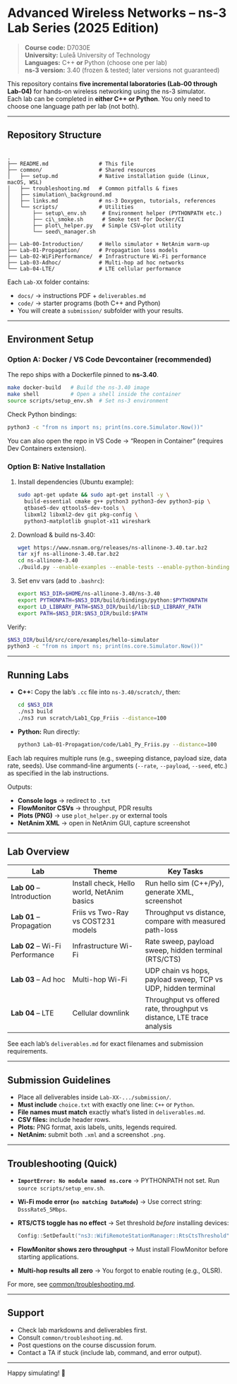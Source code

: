 # Advanced Wireless Networks – ns-3 Lab Series (2025 Edition)

> **Course code:** D7030E  
> **University:** Luleå University of Technology  
> **Languages:** C++ **or** Python (choose one per lab)  
> **ns-3 version:** 3.40 (frozen & tested; later versions not guaranteed)

This repository contains **five incremental laboratories (Lab-00 through Lab-04)** for hands-on wireless networking using the ns-3 simulator.  
Each lab can be completed in **either C++ or Python**. You only need to choose one language path per lab (not both).

---

## Repository Structure

```

.
├── README.md                # This file
├── common/                  # Shared resources
│   ├── setup.md             # Native installation guide (Linux, macOS, WSL)
│   ├── troubleshooting.md   # Common pitfalls & fixes
│   ├── simulation\_background.md
│   ├── links.md             # ns-3 Doxygen, tutorials, references
│   └── scripts/             # Utilities
│       ├── setup\_env.sh     # Environment helper (PYTHONPATH etc.)
│       ├── ci\_smoke.sh      # Smoke test for Docker/CI
│       ├── plot\_helper.py   # Simple CSV→plot utility
│       └── seed\_manager.sh
│
├── Lab-00-Introduction/     # Hello simulator + NetAnim warm-up
├── Lab-01-Propagation/      # Propagation loss models
├── Lab-02-WiFiPerformance/  # Infrastructure Wi-Fi performance
├── Lab-03-Adhoc/            # Multi-hop ad hoc networks
└── Lab-04-LTE/              # LTE cellular performance

````

Each `Lab-XX` folder contains:
- `docs/` → instructions PDF + `deliverables.md`
- `code/` → starter programs (both C++ and Python)
- You will create a `submission/` subfolder with your results.

---

## Environment Setup

### Option A: Docker / VS Code Devcontainer (recommended)

The repo ships with a Dockerfile pinned to **ns-3.40**.

```bash
make docker-build   # Build the ns-3.40 image
make shell          # Open a shell inside the container
source scripts/setup_env.sh  # Set ns-3 environment
````

Check Python bindings:

```bash
python3 -c "from ns import ns; print(ns.core.Simulator.Now())"
```

You can also open the repo in VS Code → “Reopen in Container” (requires Dev Containers extension).

### Option B: Native Installation

1. Install dependencies (Ubuntu example):

   ```bash
   sudo apt-get update && sudo apt-get install -y \
     build-essential cmake g++ python3 python3-dev python3-pip \
     qtbase5-dev qttools5-dev-tools \
     libxml2 libxml2-dev git pkg-config \
     python3-matplotlib gnuplot-x11 wireshark
   ```
2. Download & build ns-3.40:

   ```bash
   wget https://www.nsnam.org/releases/ns-allinone-3.40.tar.bz2
   tar xjf ns-allinone-3.40.tar.bz2
   cd ns-allinone-3.40
   ./build.py --enable-examples --enable-tests --enable-python-bindings
   ```
3. Set env vars (add to `.bashrc`):

   ```bash
   export NS3_DIR=$HOME/ns-allinone-3.40/ns-3.40
   export PYTHONPATH=$NS3_DIR/build/bindings/python:$PYTHONPATH
   export LD_LIBRARY_PATH=$NS3_DIR/build/lib:$LD_LIBRARY_PATH
   export PATH=$NS3_DIR:$NS3_DIR/build:$PATH
   ```

Verify:

```bash
$NS3_DIR/build/src/core/examples/hello-simulator
python3 -c "from ns import ns; print(ns.core.Simulator.Now())"
```

---

## Running Labs

* **C++:** Copy the lab’s `.cc` file into `ns-3.40/scratch/`, then:

  ```bash
  cd $NS3_DIR
  ./ns3 build
  ./ns3 run scratch/Lab1_Cpp_Friis --distance=100
  ```
* **Python:** Run directly:

  ```bash
  python3 Lab-01-Propagation/code/Lab1_Py_Friis.py --distance=100
  ```

Each lab requires multiple runs (e.g., sweeping distance, payload size, data rate, seeds). Use command-line arguments (`--rate`, `--payload`, `--seed`, etc.) as specified in the lab instructions.

Outputs:

* **Console logs** → redirect to `.txt`
* **FlowMonitor CSVs** → throughput, PDR results
* **Plots (PNG)** → use `plot_helper.py` or external tools
* **NetAnim XML** → open in NetAnim GUI, capture screenshot

---

## Lab Overview

| Lab                            | Theme                                      | Key Tasks                                                              |
| ------------------------------ | ------------------------------------------ | ---------------------------------------------------------------------- |
| **Lab 00** – Introduction      | Install check, Hello world, NetAnim basics | Run hello sim (C++/Py), generate XML, screenshot                       |
| **Lab 01** – Propagation       | Friis vs Two-Ray vs COST231 models         | Throughput vs distance, compare with measured path-loss                |
| **Lab 02** – Wi-Fi Performance | Infrastructure Wi-Fi                       | Rate sweep, payload sweep, hidden terminal (RTS/CTS)                   |
| **Lab 03** – Ad hoc            | Multi-hop Wi-Fi                            | UDP chain vs hops, payload sweep, TCP vs UDP, hidden terminal          |
| **Lab 04** – LTE               | Cellular downlink                          | Throughput vs offered rate, throughput vs distance, LTE trace analysis |

See each lab’s `deliverables.md` for exact filenames and submission requirements.

---

## Submission Guidelines

* Place all deliverables inside `Lab-XX-.../submission/`.
* **Must include** `choice.txt` with exactly one line: `C++` or `Python`.
* **File names must match** exactly what’s listed in `deliverables.md`.
* **CSV files:** include header rows.
* **Plots:** PNG format, axis labels, units, legends required.
* **NetAnim:** submit both `.xml` and a screenshot `.png`.

---

## Troubleshooting (Quick)

* **`ImportError: No module named ns.core`**
  → PYTHONPATH not set. Run `source scripts/setup_env.sh`.

* **Wi-Fi mode error (`no matching DataMode`)**
  → Use correct string: `DsssRate5_5Mbps`.

* **RTS/CTS toggle has no effect**
  → Set threshold *before* installing devices:

  ```cpp
  Config::SetDefault("ns3::WifiRemoteStationManager::RtsCtsThreshold", StringValue("0"));
  ```

* **FlowMonitor shows zero throughput**
  → Must install FlowMonitor before starting applications.

* **Multi-hop results all zero**
  → You forgot to enable routing (e.g., OLSR).

For more, see [common/troubleshooting.md](common/troubleshooting.md).

---

## Support

* Check lab markdowns and deliverables first.
* Consult `common/troubleshooting.md`.
* Post questions on the course discussion forum.
* Contact a TA if stuck (include lab, command, and error output).

---

Happy simulating! 🚀
